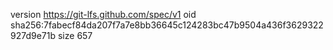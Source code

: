 version https://git-lfs.github.com/spec/v1
oid sha256:7fabecf84da207f7a7e8bb36645c124283bc47b9504a436f3629322927d9e71b
size 657
